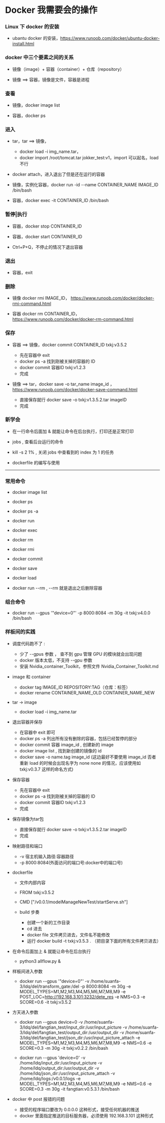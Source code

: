 
# Docker 我需要会的操作


### Linux 下 docker 的安装

* ubantu docker 的安装，https://www.runoob.com/docker/ubuntu-docker-install.html

### docker 中三个要素之间的关系

* 镜像（image）+ 容器（container）+ 仓库（repository）

* 镜像 ==> 容器，镜像是文件，容器是进程

### 查看

* 镜像，docker image list

* 容器，docker ps

### 进入

* tar，tar ==> 镜像，
    * docker load -i img_name.tar，
    * docker import /root/tomcat.tar jokker_test:v1，import 可以起名，load 不行
    
* docker attach，进入退出了但是还在运行的容器
    
* 镜像，实例化容器，docker run -id --name CONTAINER_NAME  IMAGE_ID /bin/bash

* 容器，docker exec -it CONTAINER_ID  /bin/bash

### 暂停|执行

* 容器，docker stop CONTAINER_ID
* 容器，docker start CONTAINER_ID

* Ctrl+P+Q，不停止的情况下退出容器

### 退出

* 容器，exit
 
### 删除

* 镜像 docker rmi IMAGE_ID， https://www.runoob.com/docker/docker-rmi-command.html

* 容器 docker rm CONTAINER_ID，https://www.runoob.com/docker/docker-rm-command.html
    
### 保存

* 容器 ==> 镜像，docker commit CONTAINER_ID txkj:v3.5.2
    * 先在容器中 exit
    * docker ps -a 找到刚被关掉的容器的 ID
    * docker commit 容器ID txkj:v1.2.3
    * 完成

* 镜像 ==> tar，docker save -o tar_name image_id ，https://www.runoob.com/docker/docker-save-command.html
    * 直接保存就行 docker save -o txkj:v1.3.5.2.tar imageID 
    * 完成

### 新学会

* 在一行命令后面加 & 就能让命令在后台执行，打印还是正常打印 

* jobs , 查看后台运行的命令

* kill -s 2 1% , 关闭 jobs 中查看到的 index 为 1 的任务  

* dockerfile 的编写与使用

---

### 常用命令

* docker image list

* docker ps
* docker ps -a

* docker run 

* docker exec

* docker rm 
* docker rmi

* docker commit 

* docker save

* docker load 

* docker run --rm , --rm 就是退出之后删除容器


### 组合命令

* docker run --gpus '"device=0"'  -p 8000:8084 -m 30g  -it txkj:v4.0.0 /bin/bash 


### 样板间的实践

* 调度代码跑不了 : 
    * 少了 --gpus 参数 ， 查不到 gpu 管理 GPU 的模块就会出现问题
    * docker 版本太低，不支持 --gpu  参数
    * 安装 Nvidia_container_Toolkit，参照文件 Nvidia_Container_Toolkit.md
    
* image 和 container
    * docker tag IMAGE_ID REPOSITORY:TAG（仓库：标签） 
    * docker rename CONTAINER_NAME_OLD  CONTAINER_NAME_NEW
    
* tar -> image
    * docker load -i img_name.tar

* 退出容器并保存
    * 在容器中 exit 即可
    * docker ps -a 列出所有没有删除的容器，包括已经暂停的部分
    * docker commit 容器 image_id , 创建新的 image 
    * docker image list , 找到新创建的镜像的 id
    * docker save -o name.tag image_id (这边最好不要使用 image_id 否者重新 load 的时候会出现名字为 none none 的情况，应该使用如 txkj:v0.3.7 这样的命名方式)

* 保存容器
    * 先在容器中 exit
    * docker ps -a 找到刚被关掉的容器的 ID
    * docker commit 容器ID txkj:v1.2.3
    * 完成
    
* 保存镜像为tar包
    * 直接保存就行 docker save -o txkj:v1.3.5.2.tar imageID 
    * 完成

* 映射路径和端口
    * -v 宿主机输入路径:容器路径
    * -p 8000:8084(外面访问的端口号:docker中的端口号)

* dockerfile 
    * 文件内部内容
    * FROM txkj:v3.5.2 
    * CMD ["/v0.0.1/modelManageNewTest/startServe.sh"]
 
    * build 步奏
        * 创建一个新的工作目录
        * cd 进去
        * docker file 文件拷贝进去，文件名不能修改
        * 运行 docker build -t txkj:v3.5.3 .			（把目录下面的所有文件拷贝进去）

* 在命令后面加上 & 就能让命令在后台执行
    * python3 allflow.py &

* 样板间进入参数
    * docker run --gpus '"device=0"' -v /home/suanfa-3/ldq/del/transform_gate:/del -p 8000:8084 -m 30g -e MODEL_TYPES=M1,M2,M3,M4,M5,M6,M7,M8,M9 -e POST_LOC=http://192.168.3.101:3232/dete_res  -e NMS=0.3 -e SCORE=0.6 -it txkj:v3.5.2

* 方天进入参数
    * docker run --gpus device=0 -v /home/suanfa-3/ldq/del/fangtian_test/input_dir:/usr/input_picture -v /home/suanfa-3/ldq/del/fangtian_test/output_dir:/usr/output_dir -v /home/suanfa-3/ldq/del/fangtian_test/json_dir:/usr/input_picture_attach -e MODEL_TYPES=M1,M2,M3,M4,M5,M6,M7,M8,M9 -e NMS=0.6 -e SCORE=0.3 -m 30g -it txkj:v0.2.2 /bin/bash

    * docker run --gpus 'device=0' -v /home/ldq/input_dir:/usr/input_picture -v /home/ldq/output_dir:/usr/output_dir -v /home/ldq/json_dir:/usr/input_picture_attach -v /home/ldq/logs:/v0.0.1/logs  -e MODEL_TYPES=M1,M2,M3,M4,M5,M6,M7,M8,M9 -e NMS=0.6 -e SCORE=0.3 -m 30g -it fangtian:v0.5.3.1 /bin/bash

* docker 中 post 报错的问题
    * 接受的程序端口要改为 0.0.0.0 这种形式，接受任何机器的推送
    * docker 里面指定推送的目标服务器，必须使用 192.168.3.101 这种形式

    
    
    





